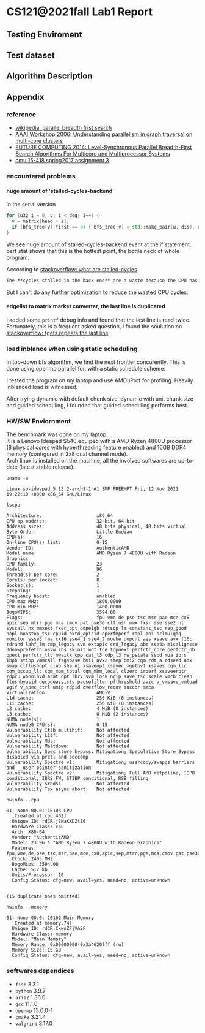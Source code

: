 # CS121@2021fall Lab1 Report

## Testing Enviroment

## Test dataset

## Algorithm Description

## Appendix

### reference

- [wikipedia: parallel breadth first search](https://en.wikipedia.org/wiki/Parallel_breadth-first_search)
- [AAAI Workshop 2006: Understanding parallelism in graph traversal on multi-core clusters](https://www.aaai.org/Papers/Workshops/2006/WS-06-08/WS06-08-007.pdf)
- [FUTURE COMPUTING 2014: Level-Synchronous Parallel Breadth-First Search Algorithms For Multicore and Multiprocessor Systems](https://web.archive.org/web/20190329160129if_/https://pdfs.semanticscholar.org/cde0/420a117f8643d066cdcd60c95d5ca39a1082.pdf)
- [cmu 15-418 spring2017 assignment 3](http://15418.courses.cs.cmu.edu/spring2017/article/7)

### encountered problems

#### huge amount of 'stalled-cycles-backend'

In the serial version

```cpp
for (u32 i = 0, v; i < deg; i++) {
  v = matrix[head + i];
  if (bfs_tree[v].first == 0) { bfs_tree[v] = std::make_pair(u, dis), q[qr++] = v; }
}
```

We see huge amount of stalled-cycles-backend event at the if statement.
perf stat shows that this is the hottest point, the bottle neck of whole program.  

According to [stackoverflow: what are stalled-cycles](https://stackoverflow.com/questions/22165299/what-are-stalled-cycles-frontend-and-stalled-cycles-backend-in-perf-stat-resul)

```markdown
The **cycles stalled in the back-end** are a waste because the CPU has to wait for resources (usually memory) or to finish long latency instructions (e.g. transcedentals - sqrt, reciprocals, divisions, etc.).
```

But I can't do any further optimization to reduce the wasted CPU cycles.

#### edgelist to matrix market converter, the last line is duplicated

I added some `printf` debug info and found that the last line is read twice.  
Fortunately, this is a frequent asked question, I found the soulution on
[stackoverflow: fgets repeats the last line](https://stackoverflow.com/questions/1642789/fgets-in-c-repeats-last-line).

### load inblance when using static scheduling

In top-down bfs algorithm, we find the next frontier concurently.
This is done using openmp parallel for, with a static schedule scheme.

I tested the program on my laptop and use AMDuProf for profiling.
Heavily inblanced load is witnessed.

After trying dynamic with default chunk size, dynamic with unit chunk size and guided scheduling,
I founded that guided scheduling performs best.

### HW/SW Enviornment

The benchmark was done on my laptop.  
It is a Lenovo Ideapad S540 equiped with a AMD Ryzen 4800U processor (8 physical cores with hyperthreading feature enabled) and 16GB DDR4 memory (configured in 2x8 dual channel mode).  
Arch linux is installed on the machine, all the involved softwares are up-to-date (latest stable release).

```plaintext
uname -a

Linux sp-ideapad 5.15.2-arch1-1 #1 SMP PREEMPT Fri, 12 Nov 2021 19:22:10 +0000 x86_64 GNU/Linux
```

```plaintext
lscpu

Architecture:                    x86_64
CPU op-mode(s):                  32-bit, 64-bit
Address sizes:                   48 bits physical, 48 bits virtual
Byte Order:                      Little Endian
CPU(s):                          16
On-line CPU(s) list:             0-15
Vendor ID:                       AuthenticAMD
Model name:                      AMD Ryzen 7 4800U with Radeon Graphics
CPU family:                      23
Model:                           96
Thread(s) per core:              2
Core(s) per socket:              8
Socket(s):                       1
Stepping:                        1
Frequency boost:                 enabled
CPU max MHz:                     1800.0000
CPU min MHz:                     1400.0000
BogoMIPS:                        3594.00
Flags:                           fpu vme de pse tsc msr pae mce cx8 apic sep mtrr pge mca cmov pat pse36 clflush mmx fxsr sse sse2 ht syscall nx mmxext fxsr_opt pdpe1gb rdtscp lm constant_tsc rep_good nopl nonstop_tsc cpuid extd_apicid aperfmperf rapl pni pclmulqdq monitor ssse3 fma cx16 sse4_1 sse4_2 movbe popcnt aes xsave avx f16c rdrand lahf_lm cmp_legacy svm extapic cr8_legacy abm sse4a misalignsse 3dnowprefetch osvw ibs skinit wdt tce topoext perfctr_core perfctr_nb bpext perfctr_llc mwaitx cpb cat_l3 cdp_l3 hw_pstate ssbd mba ibrs ibpb stibp vmmcall fsgsbase bmi1 avx2 smep bmi2 cqm rdt_a rdseed adx smap clflushopt clwb sha_ni xsaveopt xsavec xgetbv1 xsaves cqm_llc cqm_occup_llc cqm_mbm_total cqm_mbm_local clzero irperf xsaveerptr rdpru wbnoinvd arat npt lbrv svm_lock nrip_save tsc_scale vmcb_clean flushbyasid decodeassists pausefilter pfthreshold avic v_vmsave_vmload vgif v_spec_ctrl umip rdpid overflow_recov succor smca
Virtualization:                  AMD-V
L1d cache:                       256 KiB (8 instances)
L1i cache:                       256 KiB (8 instances)
L2 cache:                        4 MiB (8 instances)
L3 cache:                        8 MiB (2 instances)
NUMA node(s):                    1
NUMA node0 CPU(s):               0-15
Vulnerability Itlb multihit:     Not affected
Vulnerability L1tf:              Not affected
Vulnerability Mds:               Not affected
Vulnerability Meltdown:          Not affected
Vulnerability Spec store bypass: Mitigation; Speculative Store Bypass disabled via prctl and seccomp
Vulnerability Spectre v1:        Mitigation; usercopy/swapgs barriers and __user pointer sanitization
Vulnerability Spectre v2:        Mitigation; Full AMD retpoline, IBPB conditional, IBRS_FW, STIBP conditional, RSB filling
Vulnerability Srbds:             Not affected
Vulnerability Tsx async abort:   Not affected
```

```plaintext
hwinfo --cpu

01: None 00.0: 10103 CPU
  [Created at cpu.462]
  Unique ID: rdCR.j8NaKXDZtZ6
  Hardware Class: cpu
  Arch: X86-64
  Vendor: "AuthenticAMD"
  Model: 23.96.1 "AMD Ryzen 7 4800U with Radeon Graphics"
  Features: fpu,vme,de,pse,tsc,msr,pae,mce,cx8,apic,sep,mtrr,pge,mca,cmov,pat,pse36,clflush,mmx,fxsr,sse,sse2,ht,syscall,nx,mmxext,fxsr_opt,pdpe1gb,rdtscp,lm,constant_tsc,rep_good,nopl,nonstop_tsc,cpuid,extd_apicid,aperfmperf,rapl,pni,pclmulqdq,monitor,ssse3,fma,cx16,sse4_1,sse4_2,movbe,popcnt,aes,xsave,avx,f16c,rdrand,lahf_lm,cmp_legacy,svm,extapic,cr8_legacy,abm,sse4a,misalignsse,3dnowprefetch,osvw,ibs,skinit,wdt,tce,topoext,perfctr_core,perfctr_nb,bpext,perfctr_llc,mwaitx,cpb,cat_l3,cdp_l3,hw_pstate,ssbd,mba,ibrs,ibpb,stibp,vmmcall,fsgsbase,bmi1,avx2,smep,bmi2,cqm,rdt_a,rdseed,adx,smap,clflushopt,clwb,sha_ni,xsaveopt,xsavec,xgetbv1,xsaves,cqm_llc,cqm_occup_llc,cqm_mbm_total,cqm_mbm_local,clzero,irperf,xsaveerptr,rdpru,wbnoinvd,arat,npt,lbrv,svm_lock,nrip_save,tsc_scale,vmcb_clean,flushbyasid,decodeassists,pausefilter,pfthreshold,avic,v_vmsave_vmload,vgif,v_spec_ctrl,umip,rdpid,overflow_recov,succor,smca
  Clock: 2405 MHz
  BogoMips: 3594.00
  Cache: 512 kb
  Units/Processor: 16
  Config Status: cfg=new, avail=yes, need=no, active=unknown


(15 duplicate ones omitted)
```

```plaintext
hwinfo --memory

01: None 00.0: 10102 Main Memory
  [Created at memory.74]
  Unique ID: rdCR.CxwsZFjVASF
  Hardware Class: memory
  Model: "Main Memory"
  Memory Range: 0x00000000-0x3a4620fff (rw)
  Memory Size: 15 GB
  Config Status: cfg=new, avail=yes, need=no, active=unknown
```

### softwares dependices

- `fish` 3.3.1
- `python` 3.9.7
- `aria2` 1.36.0
- `gcc` 11.1.0
- `openmp` 13.0.0-1
- `cmake` 3.21.4
- `valgrind` 3.17.0

